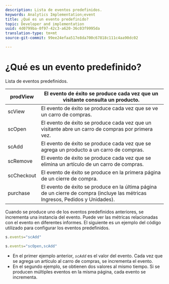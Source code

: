 ```yaml
---
description: Lista de eventos predefinidos.
keywords: Analytics Implementation;event
title: ¿Qué es un evento predefinido?
topic: Developer and implementation
uuid: 4d0799ba-0f97-42c3-a620-36c03f9995da
translation-type: tm+mt
source-git-commit: 99ee24efaa517e8da700c67818c111c4aa90dc02

---
```



# ¿Qué es un evento predefinido?

Lista de eventos predefinidos.

| prodView | El evento de éxito se produce cada vez que un visitante consulta un producto. |
|---|---|
| scView | El evento de éxito se produce cada vez que se ve un carro de compras. |
| scOpen | El evento de éxito se produce cada vez que un visitante abre un carro de compras por primera vez. |
| scAdd | El evento de éxito se produce cada vez que se agrega un producto a un carro de compras. |
| scRemove | El evento de éxito se produce cada vez que se elimina un artículo de un carro de compras. |
| scCheckout | El evento de éxito se produce en la primera página de un cierre de compra. |
| purchase | El evento de éxito se produce en la última página de un cierre de compra (incluye las métricas Ingresos, Pedidos y Unidades). |

Cuando se produce uno de los eventos predefinidos anteriores, se incrementa una instancia del evento. Puede ver las métricas relacionadas con el evento en diferentes informes. El siguiente es un ejemplo del código utilizado para configurar los eventos predefinidos.

```js
s.events="scAdd"
```

```js
s.events="scOpen,scAdd"
```

* En el primer ejemplo anterior, *`scAdd`* es el valor del evento. Cada vez que se agrega un artículo al carro de compras, se incrementa el evento.
* En el segundo ejemplo, se obtienen dos valores al mismo tiempo. Si se producen múltiples eventos en la misma página, cada evento se incrementa.

